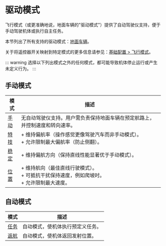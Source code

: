 # 驱动模式

飞行模式（或更准确地说，地面车辆的"驱动模式"）提供了自动驾驶仪支持，便于手动驾驶机体或执行自主任务。

本节列出了所有支持的驱动模式：[地面车辆](../frames_rover/index.md)。

关于将遥控器开关映射到特定模式的更多信息请参见：[基础配置 > 飞行模式](../config/flight_mode.md)。

::: warning
选择以下列出模式之外的任何模式，都可能导致机体停止运行或产生未定义行为。
:::

## 手动模式

| 模式                                  | 描述                                                                                                                                                                      |
| --------------------------------------- | --------------------------------------------------------------------------------------------------------------------------------------------------------------------------------- |
| [手动](manual.md#manual-mode)           | 无自动驾驶仪支持。用户需负责保持地面车辆在预定航路上，并控制速度和转向速率。                                                                                                                   |
| [特技](manual.md#acro-mode)             | + 维持偏航率（操作感觉更像驾驶汽车而非手动模式）。<br>+ 允许限制最大偏航率（防止侧翻）。                                                                                                       |
| [稳定](manual.md#stabilized-mode)       | + 维持偏航方向（保持直线性能显著优于手动模式）。                                                                                                                                           |
| [位置](manual.md#position-mode)         | + 维持航向（最佳直线行驶模式）。<br>+ 可抵抗干扰保持速度，例如爬坡时。<br>+ 允许限制最大速度。                                                                                               |

## 自动模式

| 模式                            | 描述                                                             |
| ------------------------------- | ----------------------------------------------------------------------- |
| [任务](auto.md#mission-mode)    | 自动模式，使机体执行预定义任务。                                                                                           |
| [返航](auto.md#return-mode)     | 自动模式，使机体返回发射位置。                                                                                             |